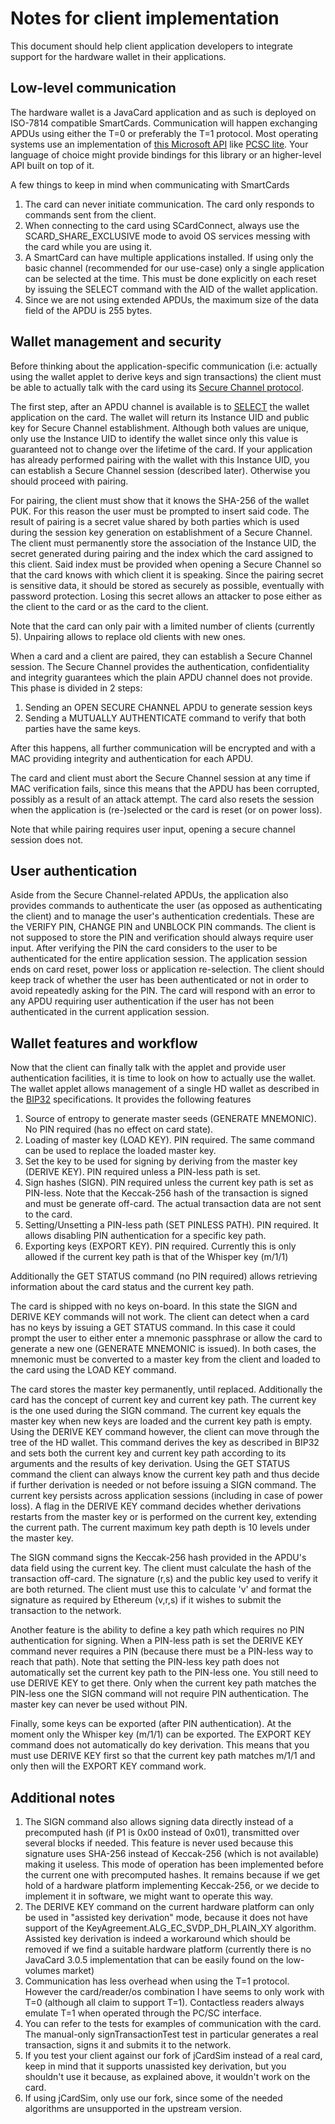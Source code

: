 # Notes for client implementation

This document should help client application developers to integrate support for the hardware wallet in their 
applications.

## Low-level communication

The hardware wallet is a JavaCard application and as such is deployed on ISO-7814 compatible SmartCards. Communication 
will happen exchanging APDUs using either the T=0 or preferably the T=1 protocol. Most operating systems use an 
implementation of [this Microsoft API](https://msdn.microsoft.com/en-us/library/windows/desktop/aa374731(v=vs.85).aspx#smart_card_functions)
like [PCSC lite](http://pcsclite.alioth.debian.org/pcsclite.html). Your language of choice might provide bindings for
this library or an higher-level API built on top of it.

A few things to keep in mind when communicating with SmartCards

1. The card can never initiate communication. The card only responds to commands sent from the client.
2. When connecting to the card using SCardConnect, always use the SCARD_SHARE_EXCLUSIVE mode to avoid OS services
   messing with the card while you are using it.
3. A SmartCard can have multiple applications installed. If using only the basic channel (recommended for our use-case)
   only a single application can be selected at the time. This must be done explicitly on each reset by issuing the
   SELECT command with the AID of the wallet application.
4. Since we are not using extended APDUs, the maximum size of the data field of the APDU is 255 bytes.

## Wallet management and security

Before thinking about the application-specific communication (i.e: actually using the wallet applet to derive keys and
sign transactions) the client must be able to actually talk with the card using its [Secure Channel protocol](SECURE_CHANNEL.MD).

The first step, after an APDU channel is available is to [SELECT](APPLICATION.MD) the wallet application on the card.
The wallet will return its Instance UID and public key for Secure Channel establishment. Although both values are unique,
only use the Instance UID to identify the wallet since only this value is guaranteed not to change over the lifetime of
the card. If your application has already performed pairing with the wallet with this Instance UID, you can establish
a Secure Channel session (described later). Otherwise you should proceed with pairing.

For pairing, the client must show that it knows the SHA-256 of the wallet PUK. For this reason the user must be prompted
to insert said code. The result of pairing is a secret value shared by both parties which is used during the session key
generation on establishment of a Secure Channel. The client must permanently store the association of the Instance UID, 
the secret generated during pairing and the index which the card assigned to this client. Said index must be provided 
when opening a Secure Channel so that the card knows with which client it is speaking. Since the pairing secret is 
sensitive data, it should be stored as securely as possible, eventually with password protection. Losing this secret 
allows an attacker to pose either as the client to the card or as the card to the client.

Note that the card can only pair with a limited number of clients (currently 5). Unpairing allows to replace old clients
with new ones.

When a card and a client are paired, they can establish a Secure Channel session. The Secure Channel provides the
authentication, confidentiality and integrity guarantees which the plain APDU channel does not provide. This phase is
divided in 2 steps:

1. Sending an OPEN SECURE CHANNEL APDU to generate session keys
2. Sending a MUTUALLY AUTHENTICATE command to verify that both parties have the same keys.

After this happens, all further communication will be encrypted and with a MAC providing integrity and authentication
for each APDU.

The card and client must abort the Secure Channel session at any time if MAC verification fails, since this means that
the APDU has been corrupted, possibly as a result of an attack attempt. The card also resets the session when the
application is (re-)selected or the card is reset (or on power loss).

Note that while pairing requires user input, opening a secure channel session does not.

## User authentication

Aside from the Secure Channel-related APDUs, the application also provides commands to authenticate the user (as opposed 
as authenticating the client) and to manage the user's authentication credentials. These are the VERIFY PIN, CHANGE PIN
and UNBLOCK PIN commands. The client is not supposed to store the PIN and verification should always require user input.
After verifying the PIN the card considers to the user to be authenticated for the entire application session. The
application session ends on card reset, power loss or application re-selection. The client should keep track of whether
the user has been authenticated or not in order to avoid repeatedly asking for the PIN. The card will respond with an
error to any APDU requiring user authentication if the user has not been authenticated in the current application 
session.

## Wallet features and workflow

Now that the client can finally talk with the applet and provide user authentication facilities, it is time to look on
how to actually use the wallet. The wallet applet allows management of a single HD wallet as described in the [BIP32](https://github.com/bitcoin/bips/blob/master/bip-0032.mediawiki) 
specifications. It provides the following features

1. Source of entropy to generate master seeds (GENERATE MNEMONIC). No PIN required (has no effect on card state).
2. Loading of master key (LOAD KEY). PIN required. The same command can be used to replace the loaded master key.
3. Set the key to be used for signing by deriving from the master key (DERIVE KEY). PIN required unless a PIN-less path
   is set.
4. Sign hashes (SIGN). PIN required unless the current key path is set as PIN-less. Note that the Keccak-256 hash of the
   transaction is signed and must be generate off-card. The actual transaction data are not sent to the card.
5. Setting/Unsetting a PIN-less path (SET PINLESS PATH). PIN required. It allows disabling PIN authentication for a 
   specific key path.
6. Exporting keys (EXPORT KEY). PIN required. Currently this is only allowed if the current key path is that of the
   Whisper key (m/1/1)

Additionally the GET STATUS command (no PIN required) allows retrieving information about the card status and the
current key path.

The card is shipped with no keys on-board. In this state the SIGN and DERIVE KEY commands will not work. The client can
detect when a card has no keys by issuing a GET STATUS command. In this case it could prompt the user to either enter a
mnemonic passphrase or allow the card to generate a new one (GENERATE MNEMONIC is issued). In both cases, the mnemonic
must be converted to a master key from the client and loaded to the card using the LOAD KEY command.

The card stores the master key permanently, until replaced. Additionally the card has the concept of current key and
current key path. The current key is the one used during the SIGN command. The current key equals the master key when 
new keys are loaded and the current key path is empty. Using the DERIVE KEY command however, the client can move through 
the tree of the HD wallet. This command derives the key as described in BIP32 and sets both the current key and current 
key path according to its arguments and the results of key derivation. Using the GET STATUS command the client can
always know the current key path and thus decide if further derivation is needed or not before issuing a SIGN command.
The current key persists across application sessions (including in case of power loss). A flag in the DERIVE KEY command
decides whether derivations restarts from the master key or is performed on the current key, extending the current path.
The current maximum key path depth is 10 levels under the master key.

The SIGN command signs the Keccak-256 hash provided in the APDU's data field using the current key. The client must
calculate the hash of the transaction off-card. The signature (r,s) and the public key used to verify it are both 
returned. The client must use this to calculate 'v' and format the signature as required by Ethereum (v,r,s) if it 
wishes to submit the transaction to the network.

Another feature is the ability to define a key path which requires no PIN authentication for signing. When a PIN-less
path is set the DERIVE KEY command never requires a PIN (because there must be a PIN-less way to reach that path). Note
that setting the PIN-less key path does not automatically set the current key path to the PIN-less one. You still need
to use DERIVE KEY to get there. Only when the current key path matches the PIN-less one the SIGN command will not require
PIN authentication. The master key can never be used without PIN.

Finally, some keys can be exported (after PIN authentication). At the moment only the Whisper key (m/1/1) can be
exported. The EXPORT KEY command does not automatically do key derivation. This means that you must use DERIVE KEY first
so that the current key path matches m/1/1 and only then will the EXPORT KEY command work.

## Additional notes

1. The SIGN command also allows signing data directly instead of a precomputed hash (if P1 is 0x00 instead of 0x01), 
   transmitted over several blocks if needed. This feature is never used because this signature uses SHA-256 instead of 
   Keccak-256 (which is not available) making it useless. This mode of operation has been implemented before the current
   one with precomputed hashes. It remains because if we get hold of a hardware platform implementing Keccak-256, or we
   decide to implement it in software, we might want to operate this way.
2. The DERIVE KEY command on the current hardware platform can only be used in "assisted key derivation" mode, because
   it does not have support of the KeyAgreement.ALG_EC_SVDP_DH_PLAIN_XY algorithm. Assisted key derivation is indeed a
   workaround which should be removed if we find a suitable hardware platform (currently there is no JavaCard 3.0.5 
   implementation that can be easily found on the low-volumes market)
3. Communication has less overhead when using the T=1 protocol. However the card/reader/os combination I have seems to 
   only work with T=0 (although all claim to support T=1). Contactless readers always emulate T=1 when operated through
   the PC/SC interface.
4. You can refer to the tests for examples of communication with the card. The manual-only signTransactionTest test in
   particular generates a real transaction, signs it and submits it to the network.
5. If you test your client against our fork of jCardSim instead of a real card, keep in mind that it supports unassisted 
   key derivation, but you shouldn't use it because, as explained above, it wouldn't work on the card.
6. If using jCardSim, only use our fork, since some of the needed algorithms are unsupported in the upstream version.

